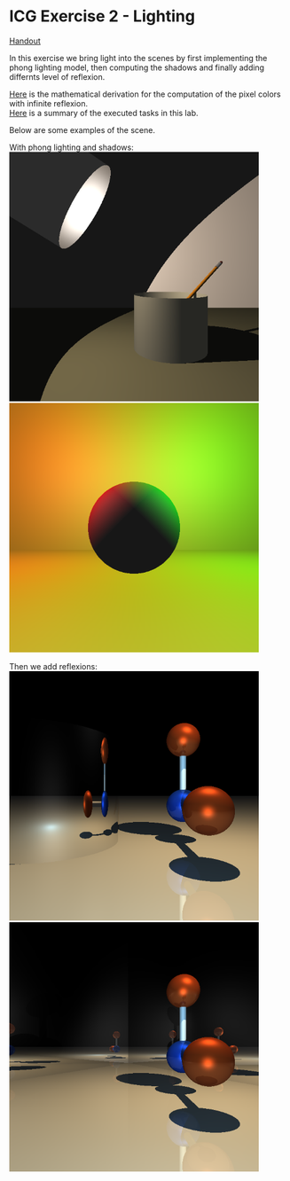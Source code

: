 # ICG Exercise 2 - Lighting
[Handout](https://htmlpreview.github.io/?https://github.com/jonasblanc/ComputerGraphicProject/blob/master/icg_exercise_2/exercise2.html)

In this exercise we bring light into the scenes by first implementing the phong lighting model, then computing the shadows and finally adding differnts level of reflexion.

[Here](./report/Theory.pdf) is the mathematical derivation for the computation of the pixel colors with infinite reflexion.  
[Here](./report/README.md) is a summary of the executed tasks in this lab.

Below are some examples of the scene.

With phong lighting and shadows:  
<img src="report/desk.png" width="450"> <img src="report/shading1.png" width="450">

Then we add reflexions:  
<img src="report/mirror1.png" width="450"> <img src="report/mirror2.png" width="450">

